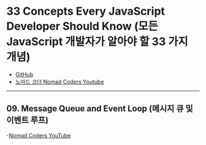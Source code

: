 # 33 Concepts Every JavaScript Developer Should Know (모든 JavaScript 개발자가 알아야 할 33 가지 개념)

- [GitHub](https://github.com/leonardomso/33-js-concepts)
- [노마드 코더 Nomad Coders Youtube](https://www.youtube.com/watch?v=JaHlR1IGLN8&list=PL7jH19IHhOLMmmjrwCi7-dMFVdoU0hhgF)

---

## 09. Message Queue and Event Loop (메시지 큐 및 이벤트 루프)
-[Nomad Coders YouTube](https://www.youtube.com/watch?v=ZlCYIMVMMX8&list=PL7jH19IHhOLMmmjrwCi7-dMFVdoU0hhgF&index=2)